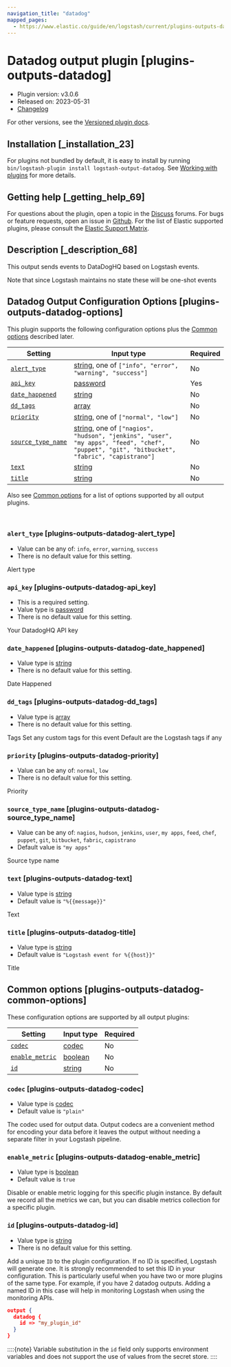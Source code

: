 ```yaml
---
navigation_title: "datadog"
mapped_pages:
  - https://www.elastic.co/guide/en/logstash/current/plugins-outputs-datadog.html
---
```


# Datadog output plugin [plugins-outputs-datadog]


* Plugin version: v3.0.6
* Released on: 2023-05-31
* [Changelog](https://github.com/logstash-plugins/logstash-output-datadog/blob/v3.0.6/CHANGELOG.md)

For other versions, see the [Versioned plugin docs](https://www.elastic.co/guide/en/logstash-versioned-plugins/current/output-datadog-index.md).

## Installation [_installation_23]

For plugins not bundled by default, it is easy to install by running `bin/logstash-plugin install logstash-output-datadog`. See [Working with plugins](https://www.elastic.co/guide/en/logstash/current/working-with-plugins.html) for more details.


## Getting help [_getting_help_69]

For questions about the plugin, open a topic in the [Discuss](http://discuss.elastic.co) forums. For bugs or feature requests, open an issue in [Github](https://github.com/logstash-plugins/logstash-output-datadog). For the list of Elastic supported plugins, please consult the [Elastic Support Matrix](https://www.elastic.co/support/matrix#logstash_plugins).


## Description [_description_68]

This output sends events to DataDogHQ based on Logstash events.

Note that since Logstash maintains no state these will be one-shot events


## Datadog Output Configuration Options [plugins-outputs-datadog-options]

This plugin supports the following configuration options plus the [Common options](plugins-outputs-datadog.md#plugins-outputs-datadog-common-options) described later.

| Setting | Input type | Required |
| --- | --- | --- |
| [`alert_type`](plugins-outputs-datadog.md#plugins-outputs-datadog-alert_type) | [string](introduction.md#string), one of `["info", "error", "warning", "success"]` | No |
| [`api_key`](plugins-outputs-datadog.md#plugins-outputs-datadog-api_key) | [password](introduction.md#password) | Yes |
| [`date_happened`](plugins-outputs-datadog.md#plugins-outputs-datadog-date_happened) | [string](introduction.md#string) | No |
| [`dd_tags`](plugins-outputs-datadog.md#plugins-outputs-datadog-dd_tags) | [array](introduction.md#array) | No |
| [`priority`](plugins-outputs-datadog.md#plugins-outputs-datadog-priority) | [string](introduction.md#string), one of `["normal", "low"]` | No |
| [`source_type_name`](plugins-outputs-datadog.md#plugins-outputs-datadog-source_type_name) | [string](introduction.md#string), one of `["nagios", "hudson", "jenkins", "user", "my apps", "feed", "chef", "puppet", "git", "bitbucket", "fabric", "capistrano"]` | No |
| [`text`](plugins-outputs-datadog.md#plugins-outputs-datadog-text) | [string](introduction.md#string) | No |
| [`title`](plugins-outputs-datadog.md#plugins-outputs-datadog-title) | [string](introduction.md#string) | No |

Also see [Common options](plugins-outputs-datadog.md#plugins-outputs-datadog-common-options) for a list of options supported by all output plugins.

 

### `alert_type` [plugins-outputs-datadog-alert_type]

* Value can be any of: `info`, `error`, `warning`, `success`
* There is no default value for this setting.

Alert type


### `api_key` [plugins-outputs-datadog-api_key]

* This is a required setting.
* Value type is [password](introduction.md#password)
* There is no default value for this setting.

Your DatadogHQ API key


### `date_happened` [plugins-outputs-datadog-date_happened]

* Value type is [string](introduction.md#string)
* There is no default value for this setting.

Date Happened


### `dd_tags` [plugins-outputs-datadog-dd_tags]

* Value type is [array](introduction.md#array)
* There is no default value for this setting.

Tags Set any custom tags for this event Default are the Logstash tags if any


### `priority` [plugins-outputs-datadog-priority]

* Value can be any of: `normal`, `low`
* There is no default value for this setting.

Priority


### `source_type_name` [plugins-outputs-datadog-source_type_name]

* Value can be any of: `nagios`, `hudson`, `jenkins`, `user`, `my apps`, `feed`, `chef`, `puppet`, `git`, `bitbucket`, `fabric`, `capistrano`
* Default value is `"my apps"`

Source type name


### `text` [plugins-outputs-datadog-text]

* Value type is [string](introduction.md#string)
* Default value is `"%{{message}}"`

Text


### `title` [plugins-outputs-datadog-title]

* Value type is [string](introduction.md#string)
* Default value is `"Logstash event for %{{host}}"`

Title



## Common options [plugins-outputs-datadog-common-options]

These configuration options are supported by all output plugins:

| Setting | Input type | Required |
| --- | --- | --- |
| [`codec`](plugins-outputs-datadog.md#plugins-outputs-datadog-codec) | [codec](https://www.elastic.co/guide/en/logstash/current/configuration-file-structure.html#codec) | No |
| [`enable_metric`](plugins-outputs-datadog.md#plugins-outputs-datadog-enable_metric) | [boolean](https://www.elastic.co/guide/en/logstash/current/configuration-file-structure.html#boolean) | No |
| [`id`](plugins-outputs-datadog.md#plugins-outputs-datadog-id) | [string](https://www.elastic.co/guide/en/logstash/current/configuration-file-structure.html#string) | No |

### `codec` [plugins-outputs-datadog-codec]

* Value type is [codec](https://www.elastic.co/guide/en/logstash/current/configuration-file-structure.html#codec)
* Default value is `"plain"`

The codec used for output data. Output codecs are a convenient method for encoding your data before it leaves the output without needing a separate filter in your Logstash pipeline.


### `enable_metric` [plugins-outputs-datadog-enable_metric]

* Value type is [boolean](https://www.elastic.co/guide/en/logstash/current/configuration-file-structure.html#boolean)
* Default value is `true`

Disable or enable metric logging for this specific plugin instance. By default we record all the metrics we can, but you can disable metrics collection for a specific plugin.


### `id` [plugins-outputs-datadog-id]

* Value type is [string](https://www.elastic.co/guide/en/logstash/current/configuration-file-structure.html#string)
* There is no default value for this setting.

Add a unique `ID` to the plugin configuration. If no ID is specified, Logstash will generate one. It is strongly recommended to set this ID in your configuration. This is particularly useful when you have two or more plugins of the same type. For example, if you have 2 datadog outputs. Adding a named ID in this case will help in monitoring Logstash when using the monitoring APIs.

```json
output {
  datadog {
    id => "my_plugin_id"
  }
}
```

::::{note} 
Variable substitution in the `id` field only supports environment variables and does not support the use of values from the secret store.
::::




